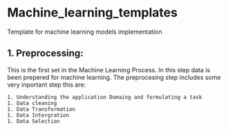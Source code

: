 # Machine_learning_templates
Template for machine learning models implementation
## 1. Preprocessing:
  This is the first set in the Machine Learning Process. In this step data is been prepered for machine learning. 
  The preprocesing step includes some very inportant step this are:
  
    1. Understanding the application Domaing and formulating a task
    1. Data cleaning
    1. Data Transformation
    1. Data Intergration
    1. Data Selection
